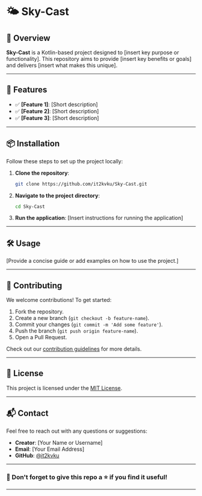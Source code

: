 
# 🌤️ Sky-Cast

## 🚀 Overview

**Sky-Cast** is a Kotlin-based project designed to [insert key purpose or functionality]. This repository aims to provide [insert key benefits or goals] and delivers [insert what makes this unique].

---

## 🎯 Features

- ✅ **[Feature 1]**: [Short description]
- ✅ **[Feature 2]**: [Short description]
- ✅ **[Feature 3]**: [Short description]

---

## 📦 Installation

Follow these steps to set up the project locally:

1. **Clone the repository**:
   ```bash
   git clone https://github.com/it2kvku/Sky-Cast.git
   ```
2. **Navigate to the project directory**:
   ```bash
   cd Sky-Cast
   ```
3. **Run the application**:
   [Insert instructions for running the application]

---

## 🛠️ Usage

[Provide a concise guide or add examples on how to use the project.]

---

## 🤝 Contributing

We welcome contributions! To get started:

1. Fork the repository.
2. Create a new branch (`git checkout -b feature-name`).
3. Commit your changes (`git commit -m 'Add some feature'`).
4. Push the branch (`git push origin feature-name`).
5. Open a Pull Request.

Check out our [contribution guidelines](CONTRIBUTING.md) for more details.

---

## 📄 License

This project is licensed under the [MIT License](LICENSE).

---

## 📬 Contact

Feel free to reach out with any questions or suggestions:

- **Creator**: [Your Name or Username]
- **Email**: [Your Email Address]
- **GitHub**: [@it2kvku](https://github.com/it2kvku)

---

### 🌟 Don't forget to give this repo a ⭐ if you find it useful!

---

